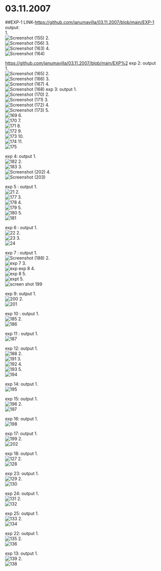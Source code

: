 # 03.11.2007
##EXP-1 LINK-https://github.com/janumavilla/03.11.2007/blob/main/EXP-1
output:<br/>
1.<br/>
![Screenshot (155)](https://user-images.githubusercontent.com/112294762/193796650-91ee2465-6013-48d9-a5f7-c7493128ed4e.png)
2.<br/>
![Screenshot (156)](https://user-images.githubusercontent.com/112294762/193796796-841fd558-4f6d-4138-a3b4-e6ae65e6829b.png)
3.<br/>
![Screenshot (163)](https://user-images.githubusercontent.com/112294762/193797203-2c61ec4d-eb0b-4de3-b89e-629a1ac8cbdf.png)
4.<br/>
![Screenshot (164)](https://user-images.githubusercontent.com/112294762/193797326-9086efd6-9347-4e68-9a08-70516237da07.png)

https://github.com/janumavilla/03.11.2007/blob/main/EXP%2
exp 2: output
1.<br/>
![Screenshot (165)](https://user-images.githubusercontent.com/112294762/193797953-5db851d4-ab3e-465b-b659-79191a232a58.png)
2.<br/>
![Screenshot (166)](https://user-images.githubusercontent.com/112294762/193798069-e503dd2a-ba99-484b-bf8d-11b9f9939ed4.png)
3.<br/>
![Screenshot (167)](https://user-images.githubusercontent.com/112294762/193798168-a66e6bca-0ddb-4fc5-9d57-0a47c88e92a2.png)
4.<br/>
![Screenshot (168)](https://user-images.githubusercontent.com/112294762/193798293-691d4d77-6832-48b1-a055-3d65c10d15f0.png)
exp 3: output
1.<br/>
![Screenshot (170)](https://user-images.githubusercontent.com/112294762/193874014-590fe7da-e261-4ed3-a31e-6d154bb0128c.png)
2.<br/>
![Screenshot (171)](https://user-images.githubusercontent.com/112294762/193874087-908725fc-0ba2-45c1-8bff-b198bb7a5f22.png)
3.<br/>
![Screenshot (172)](https://user-images.githubusercontent.com/112294762/193874134-cb805f3b-eb12-462e-a430-0f4901d57b52.png)
4.<br/>
![Screenshot (173)](https://user-images.githubusercontent.com/112294762/193874198-84c964d4-0307-43a5-8fa1-0e97d6ab47cf.png)
5.<br/>
![169](https://user-images.githubusercontent.com/112294762/194215951-622a0b43-73ee-4471-ba4d-3c109acda1a2.png)
6.<br/>
![170](https://user-images.githubusercontent.com/112294762/194216014-73c01463-c613-4015-9b52-2013d32af9d0.png)
7.<br/>
![171](https://user-images.githubusercontent.com/112294762/194216095-5aaf3f67-38f0-4e46-9947-51f53d2ca981.png)
8.<br/>
![172](https://user-images.githubusercontent.com/112294762/194216160-627dc382-bf19-411c-bc8a-ebd026bd5b6a.png)
9.<br/>
![173](https://user-images.githubusercontent.com/112294762/194216230-ca1d2511-41e1-43aa-8ad7-8975e4dc4b5c.png)
10.<br/>
![174](https://user-images.githubusercontent.com/112294762/194216274-61feb987-58aa-4481-a384-529cb60a6c24.png)
11.<br/>
![175](https://user-images.githubusercontent.com/112294762/194216312-f2d15bb2-b577-4736-9d50-b58ac6622836.png)

exp 4: output
1.<br/>
![182](https://user-images.githubusercontent.com/112294762/194218403-9bf06baf-fc0a-4a67-96fa-be8bfd9325ba.png)
2.<br/>
![183](https://user-images.githubusercontent.com/112294762/194218445-65f3ee19-f50a-4cff-9f83-1897e09bcaf2.png)
3.<br/>
![Screenshot (202)](https://user-images.githubusercontent.com/112294762/194218484-c12c04f1-2a6b-4836-a954-d576efabc223.png)
4.<br/>
![Screenshot (203)](https://user-images.githubusercontent.com/112294762/194218529-e7c8f10a-a542-4120-8db2-6e8e65e21490.png)

exp 5 : output
1.<br/>
![21](https://user-images.githubusercontent.com/112294762/194274894-7542e528-4991-4f45-8c02-a419d0582ed3.png)
2.<br/>
![177](https://user-images.githubusercontent.com/112294762/194216830-c91c1cf0-fd1d-409c-921c-54529a7da777.png)
3.<br/>
![178](https://user-images.githubusercontent.com/112294762/194216861-0a5db03a-010b-4d5d-af5a-6ba9ab9a11b1.png)
4.<br/>
![179](https://user-images.githubusercontent.com/112294762/194216934-775e87c2-f9be-408c-951d-10415561b930.png)
5.<br/>
![180](https://user-images.githubusercontent.com/112294762/194217002-05655a9c-6aad-4c0e-ab44-4e6fa57d797d.png)
5.<br/>
![181](https://user-images.githubusercontent.com/112294762/194217074-b973b6e0-2425-4e25-9438-be5ebad74751.png)

exp 6 : output
1.<br/>
![22](https://user-images.githubusercontent.com/112294762/194273615-420c00df-6c22-4ccf-9299-0e932d9fabc5.png)
2.<br/>
![23](https://user-images.githubusercontent.com/112294762/194273675-b5dfbaa1-6f44-4ebe-a322-169a76c58cdc.png)
3.<br/>
![24](https://user-images.githubusercontent.com/112294762/194273732-9e6de9d6-7318-41ca-8fae-224b9d1aa2d1.png)

exp 7 : output
1.<br/>
![Screenshot (188)](https://user-images.githubusercontent.com/112294762/194213530-29abc0bf-7adf-4e6a-b386-a105931731f4.png)
2.<br/>
![exp 7](https://user-images.githubusercontent.com/112294762/194213729-837cea34-0e1f-4f5c-8cfd-ae2f67006047.png)
3.<br/>
![exp](https://user-images.githubusercontent.com/112294762/194213975-01983a4d-8150-4003-aa07-c6bf13a815fb.png)
exp 8
4.<br/>
![exp 8](https://user-images.githubusercontent.com/112294762/194214507-06743ab6-14fa-4f6d-a7ff-86182c1a7338.png)
5.<br/>
![expt](https://user-images.githubusercontent.com/112294762/194214525-9447605d-74d4-49e0-949b-6f70e6a674b9.png)
5.<br/>
![screen shot 199](https://user-images.githubusercontent.com/112294762/194214571-4d3f7af6-e5e6-4b5a-a00f-40568e8e9a2d.png)

exp 9: output
1.<br/>
![200](https://user-images.githubusercontent.com/112294762/194214791-b4e4131b-2762-4bd1-8a02-6c0c28d91513.png)
2.<br/>
![201](https://user-images.githubusercontent.com/112294762/194214841-f90a496f-a344-4095-934a-556a9ecb6aa2.png)

exp 10 : output
1.<br/>
![185](https://user-images.githubusercontent.com/112294762/194275137-7c083959-86a8-46cc-8c29-1e7ee3ea3c84.png)
2.<br/>
![186](https://user-images.githubusercontent.com/112294762/194223238-7510e148-c79b-4200-a549-7e1d7512cd70.png)

exp 11 : output
1.<br/>
![187](https://user-images.githubusercontent.com/112294762/194225925-fdaa1aac-2f00-4fd0-8000-6618ea8ed643.png)

exp 12: output
1.<br/>
![188](https://user-images.githubusercontent.com/112294762/194263514-846d189f-6c0d-4db1-85d3-d9260127524a.png)
2.<br/>
![191](https://user-images.githubusercontent.com/112294762/194264359-470e719f-a3e9-4ef7-9773-70b54ba8fd3d.png)
3.<br/>
![192](https://user-images.githubusercontent.com/112294762/194264464-b4c89c5f-7c10-4754-b34c-e8082abdd5f6.png)
4.<br/>
![193](https://user-images.githubusercontent.com/112294762/194264544-83cd9a14-6a8c-49fc-9679-0627f554ee21.png)
5.<br/>
![194](https://user-images.githubusercontent.com/112294762/194264636-c771633c-7241-4749-98d3-9cea6e1316bd.png)

exp 14: output
1.<br/>
![195](https://user-images.githubusercontent.com/112294762/194265603-0dcfd252-8b30-4b2e-8ef7-671ae47a05d2.png)

exp 15: output
1.<br/>
![196](https://user-images.githubusercontent.com/112294762/194267196-afc794ef-2a22-42a9-9f61-fad7df073b92.png)
2.<br/>
![197](https://user-images.githubusercontent.com/112294762/194267289-e0e8353d-596b-4edf-8a4e-35999fa45760.png)

exp 16: output
1.<br/>
![198](https://user-images.githubusercontent.com/112294762/194269545-6187cb19-a498-485e-b6d9-560c3d8b573d.png)

exp 17: output
1.<br/>
![199](https://user-images.githubusercontent.com/112294762/194503322-83c7736e-43ff-45ce-a9ab-b3688eced5dc.png)
2.<br/>
![202](https://user-images.githubusercontent.com/112294762/194503323-abaaad7f-9cf6-4a80-9ae8-5264aac6285f.png)

exp 18: output
1.<br/>
![127](https://user-images.githubusercontent.com/112294762/194504745-906caeb1-8c76-41f5-970f-8c2faf7062bd.png)
2.<br/>
![128](https://user-images.githubusercontent.com/112294762/194504848-79ea0a2f-72df-4780-ade2-b43dd55b9186.png)

exp 23: output
1.<br/>
![129](https://user-images.githubusercontent.com/112294762/194684733-4f8b9071-248f-4267-aa42-7768c0123013.png)
2.<br/>
![130](https://user-images.githubusercontent.com/112294762/194684740-cd4ea11c-0ffc-4b29-ae74-0e86743aa167.png)

exp 24: output
1.<br/>
![131](https://user-images.githubusercontent.com/112294762/194684895-28d1eac2-abe4-486c-96c5-f172cb8a8d62.png)
2.<br/>
![132](https://user-images.githubusercontent.com/112294762/194684914-7ea90b20-8935-40f0-b9bf-043a84d4876a.png)

exp 25: output
1.<br/>
![133](https://user-images.githubusercontent.com/112294762/194685014-cba1a32c-c849-4eaf-a67e-5ce7b01c1cbc.png)
2.<br/>
![134](https://user-images.githubusercontent.com/112294762/194685025-d9f117b1-1417-4f74-bf1d-5bfb8cb23f20.png)

exp 22: output
1.<br/>
![135](https://user-images.githubusercontent.com/112294762/194685347-c58e927d-9cdb-4317-9c77-9f104fd79dc6.png)
2.<br/>
![136](https://user-images.githubusercontent.com/112294762/194685374-15e248f3-e498-4b26-8d7e-7ab79507df3b.png)

exp 13: output
1.<br/>
![139](https://user-images.githubusercontent.com/112294762/194685564-d526d9d5-435e-4dfa-abc2-578ab4a1492a.png)
2.<br/>
![138](https://user-images.githubusercontent.com/112294762/194685596-81e42aeb-afb2-4ba8-b5b4-0496ea0e9630.png)








